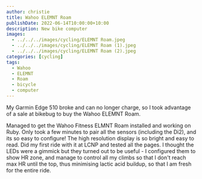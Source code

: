 ```yaml
---
author: christie
title: Wahoo ELEMNT Roam
publishDate: 2022-06-14T10:00:00+10:00
description: New bike computer
images:
  - ../../../images/cycling/ELEMNT Roam.jpeg
  - ../../../images/cycling/ELEMNT Roam (1).jpeg
  - ../../../images/cycling/ELEMNT Roam (2).jpeg
categories: [cycling]
tags:
  - Wahoo
  - ELEMNT
  - Roam
  - bicycle
  - computer
---
```


My Garmin Edge 510 broke and can no longer charge, so I took advantage of a
sale at bikebug to buy the Wahoo ELEMNT Roam.

Managed to get the Wahoo Fitness ELMNT Roam installed and working on Ruby. Only took a few minutes to pair all the sensors (including the Di2), and its so easy to configure! The high resolution display is so bright and easy to read. Did my first ride with it at LCNP and tested all the pages. I thought the LEDs were a gimmick but they turned out to be useful - I configured them to show HR zone, and manage to control all my climbs so that I don't reach max HR until the top, thus minimising lactic acid buildup, so that I am fresh for the entire ride.
